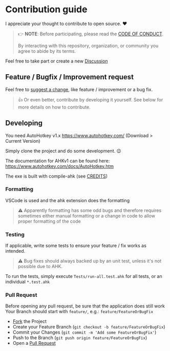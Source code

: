 # Contribution guide

I appreciate your thought to contribute to open source. :heart:

> 👉 **NOTE**: Before participating, please read the [CODE OF CONDUCT](/CODE_OF_CONDUCT).
> 
> By interacting with this repository, organization, or community you agree to abide by its terms.

Feel free to take part or create a new [Discussion](/discussions)

## Feature / Bugfix / Improvement request

Feel free to [suggest a change](/issues/new), like feature / improvement or a bug fix.

> 👍 Or even better, contribute by developing it yourself. See below for more details on how to contribute.
## Developing

You need AutoHotkey v1.x https://www.autohotkey.com/ (Download > Current Version)

Simply clone the project and do some development. :wink:

The documentation for AHKv1 can be found here: https://www.autohotkey.com/docs/AutoHotkey.htm

The exe is built with compile-ahk (see [CREDITS](/CREDITS.md))

### Formatting

VSCode is used and the ahk extension does the formatting
> ⚠️ Apparently formatting has some odd bugs and therefore requires sometimes either manual formatting or a change in code to allow proper formatting of the code

### Testing

If applicable, write some tests to ensure your feature / fix works as intended.

> ⚠️ Bug fixes should always backed up by an unit test, unless it's not possible due to AHK.

To run the tests, simply execute `Tests/run-all.test.ahk` for all tests, or an individual `*.test.ahk`

### Pull Request

Before opening any pull request, be sure that the application does still work
Your Branch should start with `feature/`, e.g.: `feature/FeatureOrBugFix`

- [Fork](/fork) the Project
- Create your Feature Branch (`git checkout -b feature/FeatureOrBugFix`)
- Commit your Changes (`git commit -m 'Add some FeatureOrBugFix'`)
- Push to the Branch (`git push origin feature/FeatureOrBugFix`)
- Open a [Pull Request](/compare)
